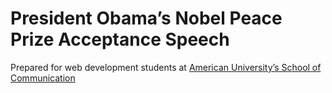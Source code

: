 # President Obama&rsquo;s Nobel Peace Prize Acceptance Speech

Prepared for web development students at [American University’s School of Communication](http://www.american.edu/soc/)